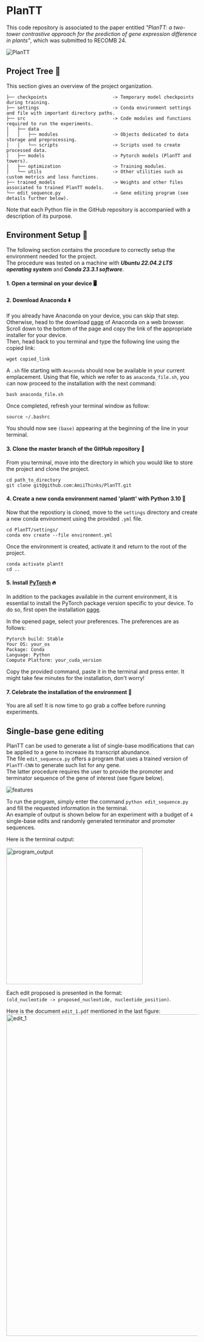 # PlanTT

This code repository is associated to the paper entitled *"PlanTT: a two-tower contrastive approach for the prediction of gene expression difference in plants"*, which was submitted to RECOMB 24.

![PlanTT](https://github.com/AmiiThinks/PlanTT/assets/122919943/374f0548-d9a3-4091-84d9-4baf368ec5b1)


## Project Tree :deciduous_tree:
This section gives an overview of the project organization.
```
├── checkpoints                        -> Temporary model checkpoints during training.
├── settings                           -> Conda environment settings and file with important directory paths.
├── src                                -> Code modules and functions required to run the experiments.
│   ├── data                           
│   │   ├── modules                    -> Objects dedicated to data storage and preprocessing. 
│   │   └── scripts                    -> Scripts used to create processed data.
│   ├── models                         -> Pytorch models (PlanTT and towers).
│   ├── optimization                   -> Training modules.
│   └── utils                          -> Other utilities such as custom metrics and loss functions.
├── trained_models                     -> Weights and other files associated to trained PlanTT models.
└── edit_sequence.py                   -> Gene editing program (see details further below).
```
Note that each Python file in the GitHub repository is accompanied with a description of its purpose. 

## Environment Setup :wrench:
The following section contains the procedure to correctly setup the environment needed for the project.  
The procedure was tested on a machine with ***Ubuntu 22.04.2 LTS operating system*** and ***Conda 23.3.1 software***.

#### 1. Open a terminal on your device :desktop_computer:

#### 2. Download Anaconda :arrow_down:
If you already have Anaconda on your device, you can skip that step.  
Otherwise, head to the download [page](https://www.anaconda.com/download/) of Anaconda on a web browser.  
Scroll down to the bottom of the page and copy the link of the appropriate installer for your device.  
Then, head back to you terminal and type the following line using the copied link:
```
wget copied_link
```
A ```.sh``` file starting with ```Anaconda``` should now be available in your current emplacement.
Using that file, which we refer to as ```anaconda_file.sh```, you can now proceed to the installation with the next command:
```
bash anaconda_file.sh
```
Once completed, refresh your terminal window as follow:
```
source ~/.bashrc
```
You should now see ```(base)``` appearing at the beginning of the line in your terminal.

#### 3. Clone the master branch of the GitHub repository :pencil:
From you terminal, move into the directory in which you would like to store the project and clone the project.
```
cd path_to_directory
git clone git@github.com:AmiiThinks/PlanTT.git
``` 

#### 4. Create a new conda environment named 'plantt' with Python 3.10 :snake:
Now that the repostiory is cloned, move to the ```settings``` directory and create a new conda environment
using the provided ```.yml``` file.
```
cd PlanTT/settings/
conda env create --file environment.yml
```
Once the environment is created, activate it and return to the root of the project.
```
conda activate plantt
cd ..
```

#### 5. Install [PyTorch](https://pytorch.org/get-started/locally/) :fire:
In addition to the packages available in the current environment, it is essential
to install the PyTorch package version specific to your device. To do so, first
open the installation [page](https://pytorch.org/get-started/locally/).

In the opened page, select your preferences. The preferences are as follows:
```
Pytorch build: Stable
Your OS: your_os
Package: Conda
Language: Python
Compute Platform: your_cuda_version
```
Copy the provided command, paste it in the terminal and press enter. It might take few minutes for the installation, don't worry!

#### 7. Celebrate the installation of the environment :partying_face:
You are all set! It is now time to go grab a coffee before running experiments.

## Single-base gene editing
PlanTT can be used to generate a list of single-base modifications that can be applied to a gene to increase its transcript abundance.  
The file ```edit_sequence.py``` offers a program that uses a trained version of ```PlanTT-CNN``` to generate such list for any gene.  
The latter procedure requires the user to provide the promoter and terminator sequence of the gene of interest (see figure below).  

![features](https://github.com/AmiiThinks/PlanTT/assets/122919943/702f0a1a-706a-4a3f-863b-43507bc5df8d)


To run the program, simply enter the command ```python edit_sequence.py``` and fill the requested information in the terminal.  
An example of output is shown below for an experiment with a budget of ```4``` single-base edits and randomly generated terminator and promoter sequences.

Here is the terminal output:  

<img width="359" alt="program_output" src="https://github.com/AmiiThinks/PlanTT/assets/122919943/f41c2a97-1ab8-43ea-86ca-0d9277e175eb">

Each edit proposed is presented in the format:    
```(old_nucleotide -> proposed_nucleotide, nucleotide_position)```.


Here is the document ```edit_1.pdf``` mentioned in the last figure:  
<img width="846" alt="edit_1" src="https://github.com/AmiiThinks/PlanTT/assets/122919943/d2fc570b-a9b7-4bec-8177-7b507ff00d18">

